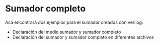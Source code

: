 # Sumador completo

Acá encontrará dos ejemplos para el sumador creados con verilog:

* Declaración del medio sumador y sumador completo
* Declaración del sumador y sumador completo en diferentes archivos
